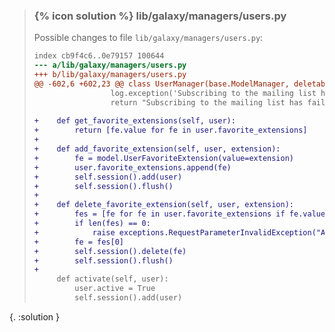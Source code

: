 
> ### {% icon solution %} lib/galaxy/managers/users.py
> 
> Possible changes to file ``lib/galaxy/managers/users.py``:
> 
> ```diff
> index cb9f4c6..0e79157 100644
> --- a/lib/galaxy/managers/users.py
> +++ b/lib/galaxy/managers/users.py
> @@ -602,6 +602,23 @@ class UserManager(base.ModelManager, deletable.PurgableManagerMixin):
>                  log.exception('Subscribing to the mailing list has failed.')
>                  return "Subscribing to the mailing list has failed."
>  
> +    def get_favorite_extensions(self, user):
> +        return [fe.value for fe in user.favorite_extensions]
> +
> +    def add_favorite_extension(self, user, extension):
> +        fe = model.UserFavoriteExtension(value=extension)
> +        user.favorite_extensions.append(fe)
> +        self.session().add(user)
> +        self.session().flush()
> +
> +    def delete_favorite_extension(self, user, extension):
> +        fes = [fe for fe in user.favorite_extensions if fe.value == extension]
> +        if len(fes) == 0:
> +            raise exceptions.RequestParameterInvalidException("Attempted to unfavorite extension not marked as a favorite.")
> +        fe = fes[0]
> +        self.session().delete(fe)
> +        self.session().flush()
> +
>      def activate(self, user):
>          user.active = True
>          self.session().add(user)
> ```
{. :solution }
